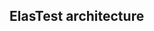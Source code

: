 <div class="range range-xs-left">
<div class="cell-xs-10 cell-lg-6 text-md-left inset-md-right-80 cell-lg-push-1 offset-top-50 offset-lg-top-0">
<h2 id="content" class="h1">ElasTest architecture</h2>
<div class="offset-top-30 offset-md-top-50">
</div>
</div>
</div>